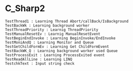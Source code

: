 # C_Sharp2
	TestThread1 : Learning Thread Abort/callBack/IsBackground
	TestBackWk : Learning background worker
	TestThreadPriority : Learnig ThreadPriority
	TestManualResetEv : Learnig ManualResetEvent
	TestBeginEndInvoke : Learning BeginInvoke/EndInvoke
	TestMoniAndQ : Learning Monitor and Queue
	TestGetChildFormEv : Learning Get ChildFormEvent
	TestBackWK_Q : Learning background worker used Queue
	TestProcessExit : Learning ProcessExited event
	TestReadAllLine : Learning LINQ
	TestchkText : Input string check

